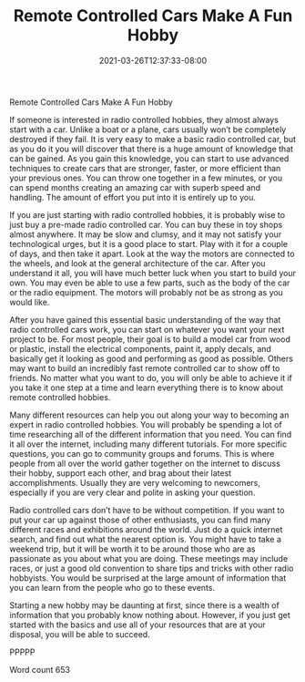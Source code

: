 ﻿---
title: "Remote Controlled Cars Make A Fun Hobby"
date: 2021-03-26T12:37:33-08:00
description: "RC Hobbies Tips for Web Success"
featured_image: "/images/RC Hobbies.jpg"
tags: ["RC Hobbies"]
---

Remote Controlled Cars Make A Fun Hobby

If someone is interested in radio controlled hobbies, they almost always start with a car. Unlike a boat or a plane, cars usually won’t be completely destroyed if they fail. It is very easy to make a basic radio controlled car, but as you do it you will discover that there is a huge amount of knowledge that can be gained. As you gain this knowledge, you can start to use advanced techniques to create cars that are stronger, faster, or more efficient than your previous ones. You can throw one together in a few minutes, or you can spend months creating an amazing car with superb speed and handling. The amount of effort you put into it is entirely up to you.

If you are just starting with radio controlled hobbies, it is probably wise to just buy a pre-made radio controlled car. You can buy these in toy shops almost anywhere. It may be slow and clumsy, and it may not satisfy your technological urges, but it is a good place to start. Play with it for a couple of days, and then take it apart. Look at the way the motors are connected to the wheels, and look at the general architecture of the car. After you understand it all, you will have much better luck when you start to build your own. You may even be able to use a few parts, such as the body of the car or the radio equipment. The motors will probably not be as strong as you would like.

After you have gained this essential basic understanding of the way that radio controlled cars work, you can start on whatever you want your next project to be. For most people, their goal is to build a model car from wood or plastic, install the electrical components, paint it, apply decals, and basically get it looking as good and performing as good as possible. Others may want to build an incredibly fast remote controlled car to show off to friends. No matter what you want to do, you will only be able to achieve it if you take it one step at a time and learn everything there is to know about remote controlled hobbies.

Many different resources can help you out along your way to becoming an expert in radio controlled hobbies. You will probably be spending a lot of time researching all of the different information that you need. You can find it all over the internet, including many different tutorials. For more specific questions, you can go to community groups and forums. This is where people from all over the world gather together on the internet to discuss their hobby, support each other, and brag about their latest accomplishments. Usually they are very welcoming to newcomers, especially if you are very clear and polite in asking your question.

Radio controlled cars don’t have to be without competition. If you want to put your car up against those of other enthusiasts, you can find many different races and exhibitions around the world. Just do a quick internet search, and find out what the nearest option is. You might have to take a weekend trip, but it will be worth it to be around those who are as passionate as you about what you are doing. These meetings may include races, or just a good old convention to share tips and tricks with other radio hobbyists. You would be surprised at the large amount of information that you can learn from the people who go to these events.

Starting a new hobby may be daunting at first, since there is a wealth of information that you probably know nothing about. However, if you just get started with the basics and use all of your resources that are at your disposal, you will be able to succeed.

PPPPP

Word count 653

